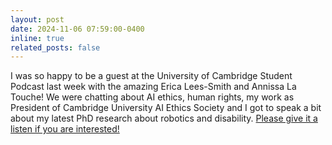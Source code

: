 ```yaml
---
layout: post
date: 2024-11-06 07:59:00-0400
inline: true
related_posts: false
---
```


I was so happy to be a guest at the University of Cambridge Student Podcast last week with the amazing Erica Lees-Smith and Annissa La Touche! We were chatting about AI ethics, human rights, my work as President of Cambridge University AI Ethics Society and I got to speak a bit about my latest PhD research about robotics and disability. <a href="https://open.spotify.com/episode/3ZF0zKX1m9MteD0fUiiekL?si=3ede77b7aef945a2">Please give it a listen if you are interested!</a>
